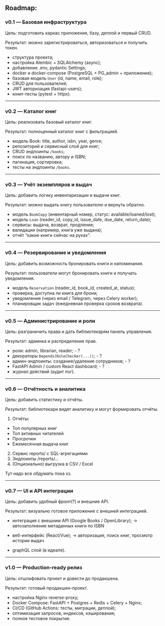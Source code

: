 ## Roadmap:
### v0.1 — Базовая инфраструктура
Цель: подготовить каркас приложения, базу, деплой и первый CRUD.

Результат: можно зарегистрироваться, авторизоваться и получить токен.

- структура проекта;
- настройка Alembic + SQLAlchemy (async);
- добавление .env, pydantic Settings;
- docker и docker-compose (PostgreSQL + PG_admin + приложение);
- базовая модель `User` (id, name, email, role);
- CRUD для пользователей;
- JWT авторизация (fastapi-users);
- юнит-тесты (pytest + httpx).
---
### v0.2 — Каталог книг
Цель: реализовать базовый каталог книг.

Результат: полноценный каталог книг с фильтрацией.

- модель Book: title, author, isbn, year, genre;
- pепозиторий и сервисный слой для книг;
- CRUD эндпоинты `/books`;
- поиск по названию, автору и ISBN;
- пагинация, сортировка;
- тесты на эндпоинты `/books`.
---
### v0.3 — Учёт экземпляров и выдач
Цель: добавить логику инвентаризации и выдачи книг.

Результат: можно выдать книгу пользователю и вернуть обратно.

- модель `BookCopy` (инвентарный номер, статус: available/loaned/lost); 
- модель `Loan` (reader_id, copy_id, issue_date, due_date, return_date);
- сервисы: выдача, возврат, продление;
- валидации (например, книга уже выдана);
- отчёт “какие книги сейчас на руках”.
---
### v0.4 — Резервирование и уведомления
Цель: добавить возможность бронировать книги и напоминания.

Результат: пользователи могут бронировать книги и получать уведомления.

- модель `Reservation` (reader_id, book_id, created_at, status);
- проверка, доступна ли книга для брони;
- уведомления (через email / Telegram, через Celery worker);
- планировщик задач (ежедневная проверка сроков возврата).
---
### v0.5 — Администрирование и роли
Цель: разграничить права и дать библиотекарям панель управления.

Результат: админка и распределение прав.

- роли: admin, librarian, reader; - ?
- декораторы `Depends(RoleChecker(...))`; - ?
- админ-эндпоинты: создание/удаление сотрудников; - ?
- FastAPI Admin / custom React dashboard; - ?
- журнал действий (аудит лог).
---
### v0.6 — Отчётность и аналитика
Цель: добавить статистику и отчёты.

Результат: библиотекари видят аналитику и могут формировать отчёты.

1. Отчёты:
 - Топ популярных книг
 - Топ активных читателей
 - Просрочки
 - Ежемесячная выдача книг
2. Сервис reports/ с SQL-агрегациями
3. Эндпоинты /reports/...
4. (Опционально) выгрузка в CSV / Excel

Тут надо все обдумать пока хз.

---
### v0.7 — UI и API интеграции
Цель: добавить удобный фронт(?) и внешние API.

Результат: визуально готовое приложение с внешней интеграцией.

- интеграция с внешним API (Google Books / OpenLibrary);
→ автозаполнение метаданных книги по ISBN

- веб-интерфейс (React/Vue);
→ авторизация, поиск книг, просмотр истории выдач

- graphQL слой (в идеале).
---
### v1.0 — Production-ready релиз
Цель: отшлифовать проект и довести до продакшена.

Результат: готовый продакшен-проект.

- настройка Nginx reverse-proxy;
- Docker Compose: FastAPI + Postgres + Redis + Celery + Nginx;
- CI/CD (GitHub Actions: тесты, миграции, деплой);
- оптимизация запросов, индексов, кэширования;
- полное тестовое покрытие.
